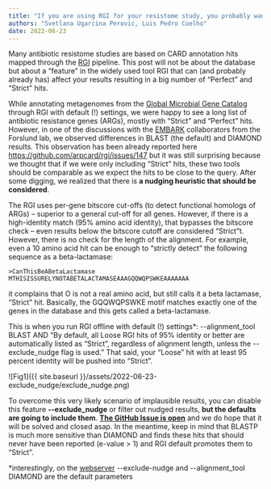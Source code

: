 ```yaml
---
title: "If you are using RGI for your resistome study, you probably want --exclude_nudge"
authors: "Svetlana Ugarcina Perovic, Luis Pedro Coelho"
date: 2022-06-23
---
```


Many antibiotic resistome studies are based on CARD annotation hits mapped through the [RGI](https://github.com/arpcard/rgi) pipeline. This post will not be about the database but about a “feature” in the widely used tool RGI that can (and probably already has) affect your results resulting in a big number of “Perfect” and “Strict” hits.  

While annotating metagenomes from the [Global Microbial Gene Catalog](https://gmgc.embl.de/) through RGI with default (!) settings, we were happy to see a long list of antibiotic resistance genes (ARGs), mostly with “Strict” and “Perfect” hits. However, in one of the discussions with the [EMBARK](https://antimicrobialresistance.eu/) collaborators from the Forslund lab, we observed differences in BLAST (the default) and DIAMOND results. This observation has been already reported here https://github.com/arpcard/rgi/issues/147 but it was still surprising because we thought that if we were only including “Strict” hits, these two tools should be comparable as we expect the hits to be close to the query. After some digging, we realized that there is **a nudging heuristic that should be considered**. 
  
The RGI uses per-gene bitscore cut-offs (to detect functional homologs of ARGs) – superior to a general cut-off for all genes. However, if there is a high-identity match (95% amino acid identity), that bypasses the bitscore check – even results below the bitscore cutoff are considered “Strict”t. However, there is no check for the length of the alignment. For example, even a 10 amino acid hit can be enough to “strictly detect” the following sequence as a beta-lactamase:

```
>CanThisBeABetaLactamase
MTHISISSURELYNOTABETALACTAMASEAAAGQQWQPSWKEAAAAAAA
```

it complains that O is not a real amino acid, but still calls it a beta lactamase, “Strict” hit. Basically, the GQQWQPSWKE motif matches exactly one of the genes in the database and this gets called a beta-lactamase.
 
This is when you run RGI offline with default (!) settings*: --alignment_tool BLAST AND “By default, all Loose RGI hits of 95% identity or better are automatically listed as “Strict”, regardless of alignment length, unless the --exclude_nudge flag is used.” That said, your “Loose” hit with at least 95 percent identity will be pushed into “Strict”.

![Fig1]({{ site.baseurl }}/assets/2022-06-23-exclude_nudge/exclude_nudge.png)

To overcome this very likely scenario of implausible results, you can disable this feature **--exclude_nudge** or filter out nudged results, **but the defaults are going to include them**. [**The GitHub Issue is open**](https://github.com/arpcard/rgi/issues/185) and we do hope that it will be solved and closed asap. In the meantime, keep in mind that BLASTP is much more sensitive than DIAMOND and finds these hits that should never have been reported (e-value > 1) and RGI default promotes them to “Strict”.

*interestingly, on the [webserver](https://card.mcmaster.ca/analyze/rgi) --exclude-nudge and --alignment_tool DIAMOND are the default parameters
